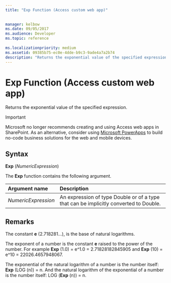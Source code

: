 ```yaml
---
title: "Exp Function (Access custom web app)"
 
 
manager: kelbow
ms.date: 09/05/2017
ms.audience: Developer
ms.topic: reference
  
ms.localizationpriority: medium
ms.assetid: 09385b75-ec0e-4dde-b9c3-9ade4a7a2b74
description: "Returns the exponential value of the specified expression."
---
```


# Exp Function (Access custom web app)

Returns the exponential value of the specified expression.
  
> [!IMPORTANT]
> Microsoft no longer recommends creating and using Access web apps in SharePoint. As an alternative, consider using [Microsoft PowerApps](https://powerapps.microsoft.com/) to build no-code business solutions for the web and mobile devices. 
  
## Syntax

 **Exp** (*NumericExpression*) 
  
The **Exp** function contains the following argument. 
  
|**Argument name**|**Description**|
|:-----|:-----|
| *NumericExpression*  <br/> |An expression of type Double or of a type that can be implicitly converted to Double.  <br/> |
   
## Remarks

The constant **e** (2.718281…), is the base of natural logarithms. 
  
The exponent of a number is the constant **e** raised to the power of the number. For example **Exp** (1.0) = e^1.0 = 2.71828182845905 and **Exp** (10) = e^10 = 22026.4657948067. 
  
The exponential of the natural logarithm of a number is the number itself: **Exp** (LOG (n)) = n. And the natural logarithm of the exponential of a number is the number itself: LOG (**Exp** (n)) = n. 
  

